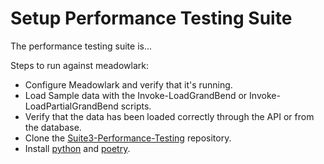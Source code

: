 # Setup Performance Testing Suite

The performance testing suite is...

Steps to run against meadowlark:

- Configure Meadowlark and verify that it's running.
- Load Sample data with the Invoke-LoadGrandBend or Invoke-LoadPartialGrandBend scripts.
- Verify that the data has been loaded correctly through the API or from the database.
- Clone the [Suite3-Performance-Testing](https://github.com/Ed-Fi-Exchange-OSS/Suite-3-Performance-Testing) repository.
- Install [python](https://www.python.org/downloads/) and [poetry](https://python-poetry.org/docs/#installation).
